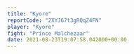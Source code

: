 ```yaml
---
title: "Kyore"
reportCode: "2XYJ67t3gRQqZ4FN"
player: "Kyore"
fight: "Prince Malchezaar"
date: 2021-08-23T19:07:58.042000+00:00
---
```

